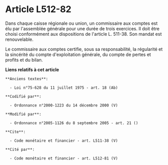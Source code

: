 # Article L512-82

Dans chaque caisse régionale ou union, un commissaire aux comptes est élu par l'assemblée générale pour une durée de trois
exercices. Il doit être choisi conformément aux dispositions de l'article L. 511-38. Son mandat est renouvelable. 

Le commissaire aux comptes certifie, sous sa responsabilité, la régularité et la sincérité du compte d'exploitation générale,
du compte de pertes et profits et du bilan.

**Liens relatifs à cet article**

	**Anciens textes**:

	  - Loi n°75-628 du 11 juillet 1975 - art. 18 (Ab)

	**Codifié par**:

	  - Ordonnance n°2000-1223 du 14 décembre 2000 (V)

	**Modifié par**:

	  - Ordonnance n°2005-1126 du 8 septembre 2005 - art. 21 ()

	**Cite**:

	  - Code monétaire et financier - art. L511-38 (V)

	**Cité par**:

	  - Code monétaire et financier - art. L512-81 (V)
